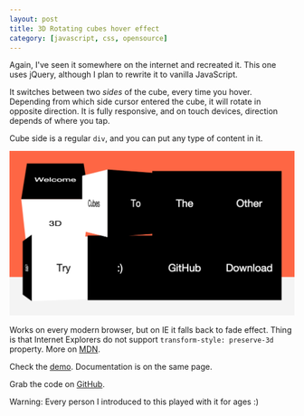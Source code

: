 ```yaml
---
layout: post
title: 3D Rotating cubes hover effect
category: [javascript, css, opensource]
---
```


Again, I've seen it somewhere on the internet and recreated it.
This one uses jQuery, although I plan to rewrite it to vanilla JavaScript.

It switches between two <i>sides</i> of the cube, every time you hover.
Depending from which side cursor entered the cube, it will rotate in opposite direction.
It is fully responsive, and on touch devices, direction depends of where you tap.

Cube side is a regular `div`, and you can put any type of content in it.

<a href="http://stanko.github.io/cube-3D-rotate-grid/">
  <img src="/public/img/projects/cube-3D-rotate-grid.png" alt="Demo - 3D Rotating cubes hover effect">
</a>

<!--more-->

Works on every modern browser, but on IE it falls back to fade effect.
Thing is that Internet Explorers do not support `transform-style: preserve-3d` property.
More on [MDN](https://developer.mozilla.org/en-US/docs/Web/CSS/transform-style).

Check the [demo](http://stanko.github.io/cube-3D-rotate-grid/).
Documentation is on the same page.

Grab the code on [GitHub](https://github.com/Stanko/cube-3D-rotate-grid).

Warning: Every person I introduced to this played with it for ages :)
